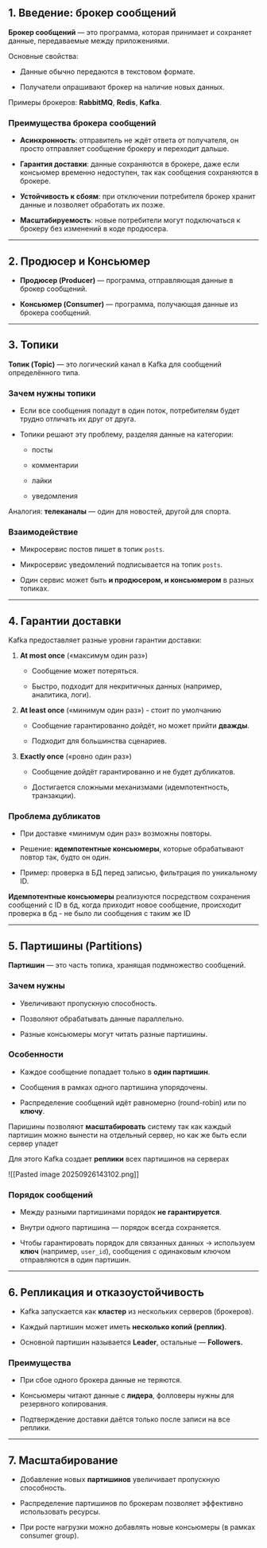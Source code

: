 ## 1. Введение: брокер сообщений

**Брокер сообщений** — это программа, которая принимает и сохраняет данные, передаваемые между приложениями.

Основные свойства:

- Данные обычно передаются в текстовом формате.
    
- Получатели опрашивают брокер на наличие новых данных.

Примеры брокеров: **RabbitMQ**, **Redis**, **Kafka**.

### Преимущества брокера сообщений

- **Асинхронность**: отправитель не ждёт ответа от получателя, он просто отправляет сообщение брокеру и переходит дальше.
    
- **Гарантия доставки**: данные сохраняются в брокере, даже если консьюмер временно недоступен, так как сообщения сохраняются в брокере.
    
- **Устойчивость к сбоям**: при отключении потребителя брокер хранит данные и позволяет обработать их позже.
    
- **Масштабируемость**: новые потребители могут подключаться к брокеру без изменений в коде продюсера.

---

## 2. Продюсер и Консьюмер

- **Продюсер (Producer)** — программа, отправляющая данные в брокер сообщений.
    
- **Консьюмер (Consumer)** — программа, получающая данные из брокера сообщений.

---

## 3. Топики

**Топик (Topic)** — это логический канал в Kafka для сообщений определённого типа.

### Зачем нужны топики

- Если все сообщения попадут в один поток, потребителям будет трудно отличать их друг от друга.
    
- Топики решают эту проблему, разделяя данные на категории:
    
    - посты
        
    - комментарии
        
    - лайки
        
    - уведомления

Аналогия: **телеканалы** — один для новостей, другой для спорта.

### Взаимодействие

- Микросервис постов пишет в топик `posts`.
    
- Микросервис уведомлений подписывается на топик `posts`.
    
- Один сервис может быть **и продюсером, и консьюмером** в разных топиках.

---

## 4. Гарантии доставки

Kafka предоставляет разные уровни гарантии доставки:

1. **At most once** («максимум один раз»)
    
    - Сообщение может потеряться.
        
    - Быстро, подходит для некритичных данных (например, аналитика, логи).
        
2. **At least once** («минимум один раз») - стоит по умолчанию
    
    - Сообщение гарантированно дойдёт, но может прийти **дважды**.
        
    - Подходит для большинства сценариев.
        
3. **Exactly once** («ровно один раз»)
    
    - Сообщение дойдёт гарантированно и не будет дубликатов.
        
    - Достигается сложными механизмами (идемпотентность, транзакции).

### Проблема дубликатов

- При доставке «минимум один раз» возможны повторы.
    
- Решение: **идемпотентные консьюмеры**, которые обрабатывают повтор так, будто он один.
    
- Пример: проверка в БД перед записью, фильтрация по уникальному ID.


**Идемпотентные консьюмеры** реализуются посредством сохранения сообщений с ID в бд, когда приходит новое сообщение, происходит проверка в бд - не было ли сообщения с таким же ID

---

## 5. Партишины (Partitions)

**Партишин** — это часть топика, хранящая подмножество сообщений.

### Зачем нужны

- Увеличивают пропускную способность.
    
- Позволяют обрабатывать данные параллельно.
    
- Разные консьюмеры могут читать разные партишины.

### Особенности

- Каждое сообщение попадает только в **один партишин**.
    
- Сообщения в рамках одного партишина упорядочены.
    
- Распределение сообщений идёт равномерно (round-robin) или по **ключу**.

Паришины позволяют **масштабировать** систему так как каждый партишин можно вынести на отдельный сервер, но как же быть если сервер упадет 

Для этого Kafka создает **реплики** всех партишинов на серверах

![[Pasted image 20250926143102.png]]

### Порядок сообщений

- Между разными партишинами порядок **не гарантируется**.
    
- Внутри одного партишина — порядок всегда сохраняется.
    
- Чтобы гарантировать порядок для связанных данных → используем **ключ** (например, `user_id`), сообщения с одинаковым ключом отправляются в один партишин.

---

## 6. Репликация и отказоустойчивость

- Kafka запускается как **кластер** из нескольких серверов (брокеров).
    
- Каждый партишин может иметь **несколько копий (реплик)**.
    
- Основной партишин называется **Leader**, остальные — **Followers.**

### Преимущества

- При сбое одного брокера данные не теряются.
    
- Консьюмеры читают данные с **лидера**, фолловеры нужны для резервного копирования.
    
- Подтверждение доставки даётся только после записи на все реплики.

---

## 7. Масштабирование

- Добавление новых **партишинов** увеличивает пропускную способность.
    
- Распределение партишинов по брокерам позволяет эффективно использовать ресурсы.
    
- При росте нагрузки можно добавлять новые консьюмеры (в рамках consumer group).
